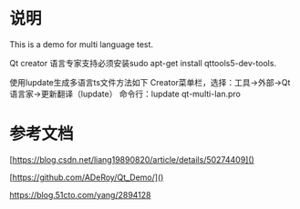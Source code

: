 # 说明

This is a demo for multi language test.

Qt creator 语言专家支持必须安装sudo apt-get install qttools5-dev-tools.

使用lupdate生成多语言ts文件方法如下
Creator菜单栏，选择：工具->外部->Qt语言家->更新翻译（lupdate）
命令行：lupdate qt-multi-lan.pro

# 参考文档

[https://blog.csdn.net/liang19890820/article/details/50274409]()

[https://github.com/ADeRoy/Qt_Demo/]()

https://blog.51cto.com/yang/2894128
